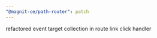 ```yaml
---
"@magnit-ce/path-router": patch
---
```


refactored event target collection in route link click handler

